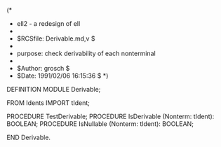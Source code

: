 (*
 *	ell2 - a redesign of ell
 *
 *	$RCSfile: Derivable.md,v $
 *	
 *	purpose:	check derivability of each nonterminal
 *
 *	$Author: grosch $
 *	$Date: 1991/02/06 16:15:36 $
 *)

DEFINITION MODULE Derivable;

FROM Idents	IMPORT	tIdent;

PROCEDURE TestDerivable;
PROCEDURE IsDerivable	(Nonterm: tIdent): BOOLEAN;
PROCEDURE IsNullable	(Nonterm: tIdent): BOOLEAN;

END Derivable.
